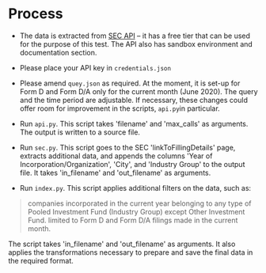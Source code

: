 # Process

* The data is extracted from [SEC API](https://sec-api.io) – it has a free tier that can be used for the
purpose of this test. The API also has sandbox environment and documentation section.

* Please place your API key in `credentials.json`

* Please amend `quey.json` as required. At the moment, it is set-up for Form D and Form D/A only for the current month (June 2020). The query and the time period are adjustable. If necessary, these changes could offer room for improvement in the scripts, `api.py`in particular.

* Run `api.py`. This script takes 'filename' and 'max_calls' as arguments. The output is written to a source file.

* Run `sec.py`. This script goes to the SEC 'linkToFillingDetails' page, extracts additional data, and appends the columns 'Year of Incorporation/Organization', 'City', and 'Industry Group' to the output file. It takes 'in_filename' and 'out_filename' as arguments.

* Run `index.py`. This script applies additional filters on the data, such as:

> companies incorporated in the current year
> belonging to any type of Pooled Investment Fund (Industry Group) except Other Investment Fund.
> limited to Form D and Form D/A filings made in the current month.

The script takes 'in_filename' and 'out_filename' as arguments. It also applies the transformations necessary to prepare and save the final data in the required format.
